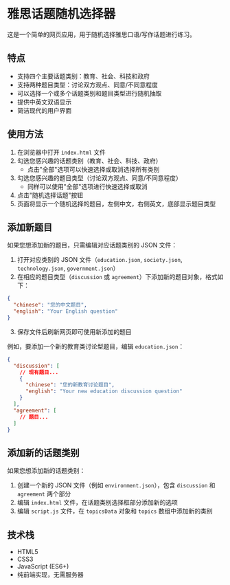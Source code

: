# 雅思话题随机选择器

这是一个简单的网页应用，用于随机选择雅思口语/写作话题进行练习。

## 特点

- 支持四个主要话题类别：教育、社会、科技和政府
- 支持两种题目类型：讨论双方观点、同意/不同意程度
- 可以选择一个或多个话题类别和题目类型进行随机抽取
- 提供中英文双语显示
- 简洁现代的用户界面

## 使用方法

1. 在浏览器中打开 `index.html` 文件
2. 勾选您感兴趣的话题类别（教育、社会、科技、政府）
   - 点击"全部"选项可以快速选择或取消选择所有类别
3. 勾选您感兴趣的题目类型（讨论双方观点、同意/不同意程度）
   - 同样可以使用"全部"选项进行快速选择或取消
4. 点击"随机选择话题"按钮
5. 页面将显示一个随机选择的题目，左侧中文，右侧英文，底部显示题目类型

## 添加新题目

如果您想添加新的题目，只需编辑对应话题类别的 JSON 文件：

1. 打开对应类别的 JSON 文件（`education.json`, `society.json`, `technology.json`, `government.json`）
2. 在相应的题目类型（`discussion` 或 `agreement`）下添加新的题目对象，格式如下：
```json
{
  "chinese": "您的中文题目",
  "english": "Your English question"
}
```
3. 保存文件后刷新网页即可使用新添加的题目

例如，要添加一个新的教育类讨论型题目，编辑 `education.json`：
```json
{
  "discussion": [
    // 现有题目...
    {
      "chinese": "您的新教育讨论题目",
      "english": "Your new education discussion question"
    }
  ],
  "agreement": [
    // 题目...
  ]
}
```

## 添加新的话题类别

如果您想添加新的话题类别：

1. 创建一个新的 JSON 文件（例如 `environment.json`），包含 `discussion` 和 `agreement` 两个部分
2. 编辑 `index.html` 文件，在话题类别选择框部分添加新的选项
3. 编辑 `script.js` 文件，在 `topicsData` 对象和 `topics` 数组中添加新的类别

## 技术栈

- HTML5
- CSS3
- JavaScript (ES6+)
- 纯前端实现，无需服务器 